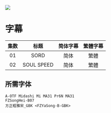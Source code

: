 ![](poster.png)

# 字幕

集数 | 标题 | 简体字幕 | 繁體字幕
:-: | :-: | :-: | :-:
01 | SORD | 简体 | 繁體
02 | SOUL SPEED | 简体 | 繁體

## 所需字体

```
A-OTF Midashi Mi MA31 Pr6N MA31
FZSongHei-B07
方正粗雅宋_GBK <FZYaSong-B-GBK>
```
